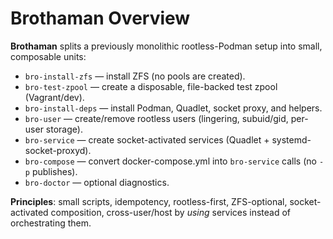 # Brothaman Overview

**Brothaman** splits a previously monolithic rootless-Podman setup into small, composable units:

- `bro-install-zfs` — install ZFS (no pools are created).
- `bro-test-zpool` — create a disposable, file-backed test zpool (Vagrant/dev).
- `bro-install-deps` — install Podman, Quadlet, socket proxy, and helpers.
- `bro-user` — create/remove rootless users (lingering, subuid/gid, per-user storage).
- `bro-service` — create socket-activated services (Quadlet + systemd-socket-proxyd).
- `bro-compose` — convert docker-compose.yml into `bro-service` calls (no `-p` publishes).
- `bro-doctor` — optional diagnostics.

**Principles**: small scripts, idempotency, rootless-first, ZFS-optional, socket-activated composition,
cross-user/host by *using* services instead of orchestrating them.
